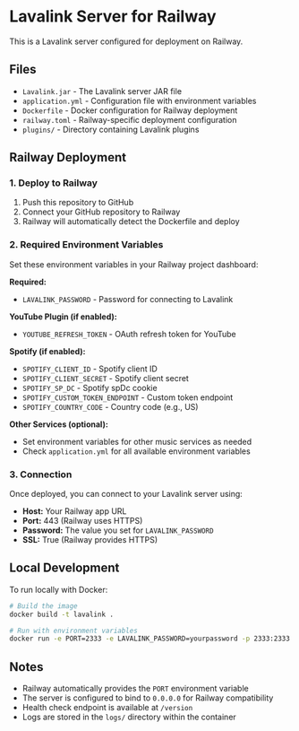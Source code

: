# Lavalink Server for Railway

This is a Lavalink server configured for deployment on Railway.

## Files

- `Lavalink.jar` - The Lavalink server JAR file
- `application.yml` - Configuration file with environment variables
- `Dockerfile` - Docker configuration for Railway deployment
- `railway.toml` - Railway-specific deployment configuration
- `plugins/` - Directory containing Lavalink plugins

## Railway Deployment

### 1. Deploy to Railway

1. Push this repository to GitHub
2. Connect your GitHub repository to Railway
3. Railway will automatically detect the Dockerfile and deploy

### 2. Required Environment Variables

Set these environment variables in your Railway project dashboard:

**Required:**

- `LAVALINK_PASSWORD` - Password for connecting to Lavalink

**YouTube Plugin (if enabled):**

- `YOUTUBE_REFRESH_TOKEN` - OAuth refresh token for YouTube

**Spotify (if enabled):**

- `SPOTIFY_CLIENT_ID` - Spotify client ID
- `SPOTIFY_CLIENT_SECRET` - Spotify client secret
- `SPOTIFY_SP_DC` - Spotify spDc cookie
- `SPOTIFY_CUSTOM_TOKEN_ENDPOINT` - Custom token endpoint
- `SPOTIFY_COUNTRY_CODE` - Country code (e.g., US)

**Other Services (optional):**

- Set environment variables for other music services as needed
- Check `application.yml` for all available environment variables

### 3. Connection

Once deployed, you can connect to your Lavalink server using:

- **Host:** Your Railway app URL
- **Port:** 443 (Railway uses HTTPS)
- **Password:** The value you set for `LAVALINK_PASSWORD`
- **SSL:** True (Railway provides HTTPS)

## Local Development

To run locally with Docker:

```bash
# Build the image
docker build -t lavalink .

# Run with environment variables
docker run -e PORT=2333 -e LAVALINK_PASSWORD=yourpassword -p 2333:2333 lavalink
```

## Notes

- Railway automatically provides the `PORT` environment variable
- The server is configured to bind to `0.0.0.0` for Railway compatibility
- Health check endpoint is available at `/version`
- Logs are stored in the `logs/` directory within the container
